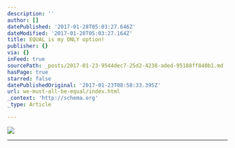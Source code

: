```yaml
---
description: ''
author: []
datePublished: '2017-01-28T05:03:27.646Z'
dateModified: '2017-01-28T05:03:27.164Z'
title: EQUAL is my ONLY option!
publisher: {}
via: {}
inFeed: true
sourcePath: _posts/2017-01-23-9544dec7-25d2-4238-aded-95188ff840b1.md
hasPage: true
starred: false
datePublishedOriginal: '2017-01-23T08:58:33.395Z'
url: we-must-all-be-equal/index.html
_context: 'http://schema.org'
_type: Article

---
```

![](https://the-grid-user-content.s3-us-west-2.amazonaws.com/ad2f0d6c-5a9b-48b4-80f6-191d06a27755.jpg)

---